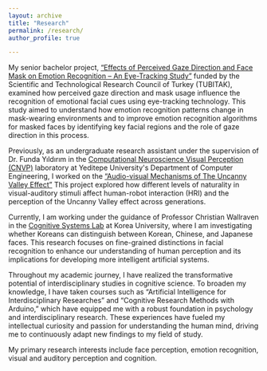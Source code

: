 ```yaml
---
layout: archive
title: "Research"
permalink: /research/
author_profile: true

--- 
```


My senior bachelor project, [“Effects of Perceived Gaze Direction and Face Mask on Emotion Recognition – An Eye-Tracking Study”](https://cnvplab.com/https-cnvplab-com-projects-short-term-plasticity-in-bistable-phonetic-word-processing-visual-crowding-in-holistic-configurations/projects-effects-of-perceived-gaze-direction-and-face-mask-on-face-perception/) funded by the Scientific and Technological Research Council of Turkey (TUBITAK), examined how perceived gaze direction and mask usage influence the recognition of emotional facial cues using eye-tracking technology. This study aimed to understand how emotion recognition patterns change in mask-wearing environments and to improve emotion recognition algorithms for masked faces by identifying key facial regions and the role of gaze direction in this process.

Previously, as an undergraduate research assistant under the supervision of Dr. Funda Yıldırım in the [Computational Neuroscience Visual Perception (CNVP)](https://cnvplab.com/) laboratory at Yeditepe University's Department of Computer Engineering, I worked on the [“Audio-visual Mechanisms of The Uncanny Valley Effect”](https://cnvplab.com/https-cnvplab-com-projects-short-term-plasticity-in-bistable-phonetic-word-processing-visual-crowding-in-holistic-configurations/projects-short-term-plasticity-in-bistable-phonetic-word-processing-186-2/) This project explored how different levels of naturality in visual-auditory stimuli affect human-robot interaction (HRI) and the perception of the Uncanny Valley effect across generations. 

Currently, I am working under the guidance of Professor Christian Wallraven in the [Cognitive Systems Lab](https://cogsyslab.notion.site/) at Korea University, where I am investigating whether Koreans can distinguish between Korean, Chinese, and Japanese faces. This research focuses on fine-grained distinctions in facial recognition to enhance our understanding of human perception and its implications for developing more intelligent artificial systems.

Throughout my academic journey, I have realized the transformative potential of interdisciplinary studies in cognitive science. To broaden my knowledge, I have taken courses such as “Artificial Intelligence for Interdisciplinary Researches” and “Cognitive Research Methods with Arduino,” which have equipped me with a robust foundation in psychology and interdisciplinary research. These experiences have fueled my intellectual curiosity and passion for understanding the human mind, driving me to continuously adapt new findings to my field of study.

My primary research interests include face perception, emotion recognition, visual and auditory perception and cognition.
